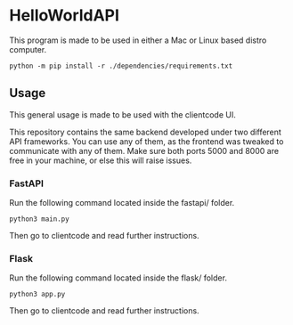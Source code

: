# HelloWorldAPI

This program is made to be used in either a Mac or Linux based distro computer.

```
python -m pip install -r ./dependencies/requirements.txt
```

## Usage

This general usage is made to be used with the clientcode UI.

This repository contains the same backend developed under two different API frameworks. You can use any of them, as the frontend was tweaked to communicate with any of them. Make sure both ports 5000 and 8000 are free in your machine, or else this will raise issues.

### FastAPI

Run the following command located inside the fastapi/ folder.

```
python3 main.py
```

Then go to clientcode and read further instructions.

### Flask

Run the following command located inside the flask/ folder.

```
python3 app.py
```

Then go to clientcode and read further instructions.
